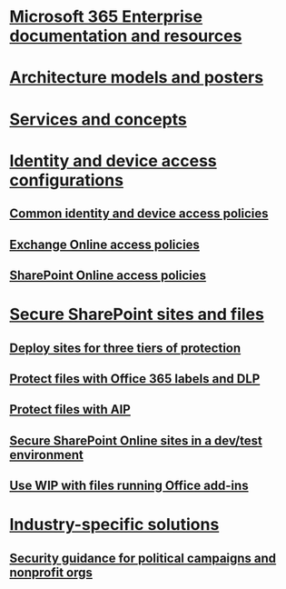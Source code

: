 # [Microsoft 365 Enterprise documentation and resources](index.md)

# [Architecture models and posters](architecture-models-posters.md)

# [Services and concepts](services-overview.md)

# [Identity and device access configurations](microsoft-365-policies-configurations.md)
## [Common identity and device access policies](identity-access-policies.md)
## [Exchange Online access policies](secure-email-recommended-policies.md)
## [SharePoint Online access policies](sharepoint-file-access-policies.md)

# [Secure SharePoint sites and files](secure-sharepoint-online-sites-and-files.md)
## [Deploy sites for three tiers of protection](deploy-sites-for-three-tiers-of-protection.md)
## [Protect files with Office 365 labels and DLP](protect-files-with-o365-labels-dlp.md)
## [Protect files with AIP](protect-files-with-aip.md)
## [Secure SharePoint Online sites in a dev/test environment](secure-sharepoint-online-sites-dev-test.md)
## [Use WIP with files running Office add-ins](office-add-ins-wip.md)

# [Industry-specific solutions]()
## [Security guidance for political campaigns and nonprofit orgs](microsoft-security-guidance.md)
